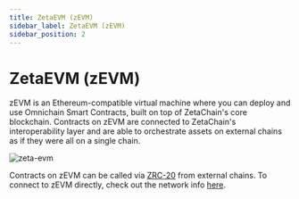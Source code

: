 ```yaml
---
title: ZetaEVM (zEVM)
sidebar_label: ZetaEVM (zEVM)
sidebar_position: 2
---
```


# ZetaEVM (zEVM)

zEVM is an Ethereum-compatible virtual machine where you can deploy and use
Omnichain Smart Contracts, built on top of ZetaChain's core blockchain.
Contracts on zEVM are connected to ZetaChain's interoperability layer and are
able to orchestrate assets on external chains as if they were all on a single
chain.

![zeta-evm](/img/graphs/omnichain-smart-contracts-orchestrate-graph.svg)

Contracts on zEVM can be called via [ZRC-20](/developers/omnichain/zrc-20) from
external chains. To connect to zEVM directly, check out the network info
[here](/reference/testnet).
